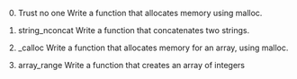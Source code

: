 0. Trust no one
Write a function that allocates memory using malloc.


1. string_nconcat
Write a function that concatenates two strings.


2. _calloc
Write a function that allocates memory for an array, using malloc.


3. array_range
Write a function that creates an array of integers

